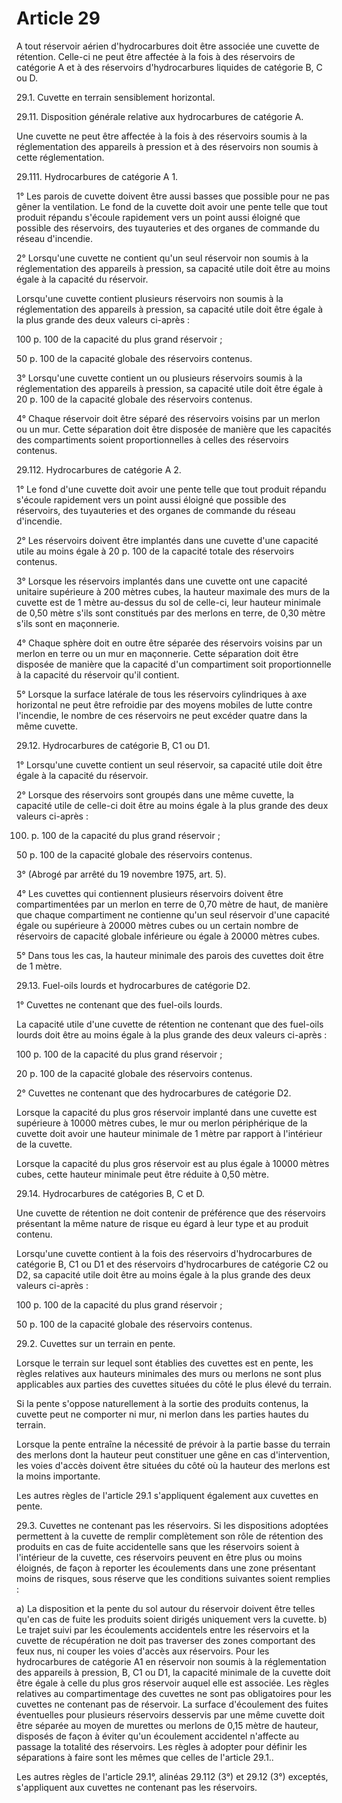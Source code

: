 # Article 29

A tout réservoir aérien d'hydrocarbures doit être associée une cuvette de rétention. Celle-ci ne peut être affectée à la fois à des réservoirs de catégorie A et à des réservoirs d'hydrocarbures liquides de catégorie B, C ou D.

29.1. Cuvette en terrain sensiblement horizontal.

29.11. Disposition générale relative aux hydrocarbures de catégorie A.

Une cuvette ne peut être affectée à la fois à des réservoirs soumis à la réglementation des appareils à pression et à des réservoirs non soumis à cette réglementation.

29.111. Hydrocarbures de catégorie A 1.

1° Les parois de cuvette doivent être aussi basses que possible pour ne pas gêner la ventilation. Le fond de la cuvette doit avoir une pente telle que tout produit répandu s'écoule rapidement vers un point aussi éloigné que possible des réservoirs, des tuyauteries et des organes de commande du réseau d'incendie.

2° Lorsqu'une cuvette ne contient qu'un seul réservoir non soumis à la réglementation des appareils à pression, sa capacité utile doit être au moins égale à la capacité du réservoir.

Lorsqu'une cuvette contient plusieurs réservoirs non soumis à la réglementation des appareils à pression, sa capacité utile doit être égale à la plus grande des deux valeurs ci-après :

100 p. 100 de la capacité du plus grand réservoir ;

50 p. 100 de la capacité globale des réservoirs contenus.

3° Lorsqu'une cuvette contient un ou plusieurs réservoirs soumis à la réglementation des appareils à pression, sa capacité utile doit être égale à 20 p. 100 de la capacité globale des réservoirs contenus.

4° Chaque réservoir doit être séparé des réservoirs voisins par un merlon ou un mur. Cette séparation doit être disposée de manière que les capacités des compartiments soient proportionnelles à celles des réservoirs contenus.

29.112. Hydrocarbures de catégorie A 2.

1° Le fond d'une cuvette doit avoir une pente telle que tout produit répandu s'écoule rapidement vers un point aussi éloigné que possible des réservoirs, des tuyauteries et des organes de commande du réseau d'incendie.

2° Les réservoirs doivent être implantés dans une cuvette d'une capacité utile au moins égale à 20 p. 100 de la capacité totale des réservoirs contenus.

3° Lorsque les réservoirs implantés dans une cuvette ont une capacité unitaire supérieure à 200 mètres cubes, la hauteur maximale des murs de la cuvette est de 1 mètre au-dessus du sol de celle-ci, leur hauteur minimale de 0,50 mètre s'ils sont constitués par des merlons en terre, de 0,30 mètre s'ils sont en maçonnerie.

4° Chaque sphère doit en outre être séparée des réservoirs voisins par un merlon en terre ou un mur en maçonnerie. Cette séparation doit être disposée de manière que la capacité d'un compartiment soit proportionnelle à la capacité du réservoir qu'il contient.

5° Lorsque la surface latérale de tous les réservoirs cylindriques à axe horizontal ne peut être refroidie par des moyens mobiles de lutte contre l'incendie, le nombre de ces réservoirs ne peut excéder quatre dans la même cuvette.

29.12. Hydrocarbures de catégorie B, C1 ou D1.

1° Lorsqu'une cuvette contient un seul réservoir, sa capacité utile doit être égale à la capacité du réservoir.

2° Lorsque des réservoirs sont groupés dans une même cuvette, la capacité utile de celle-ci doit être au moins égale à la plus grande des deux valeurs ci-après :

100. p. 100 de la capacité du plus grand réservoir ;

50 p. 100 de la capacité globale des réservoirs contenus.

3° (Abrogé par arrêté du 19 novembre 1975, art. 5).

4° Les cuvettes qui contiennent plusieurs réservoirs doivent être compartimentées par un merlon en terre de 0,70 mètre de haut, de manière que chaque compartiment ne contienne qu'un seul réservoir d'une capacité égale ou supérieure à 20000 mètres cubes ou un certain nombre de réservoirs de capacité globale inférieure ou égale à 20000 mètres cubes.

5° Dans tous les cas, la hauteur minimale des parois des cuvettes doit être de 1 mètre.

29.13. Fuel-oils lourds et hydrocarbures de catégorie D2.

1° Cuvettes ne contenant que des fuel-oils lourds.

La capacité utile d'une cuvette de rétention ne contenant que des fuel-oils lourds doit être au moins égale à la plus grande des deux valeurs ci-après :

100 p. 100 de la capacité du plus grand réservoir ;

20 p. 100 de la capacité globale des réservoirs contenus.

2° Cuvettes ne contenant que des hydrocarbures de catégorie D2.

Lorsque la capacité du plus gros réservoir implanté dans une cuvette est supérieure à 10000 mètres cubes, le mur ou merlon périphérique de la cuvette doit avoir une hauteur minimale de 1 mètre par rapport à l'intérieur de la cuvette.

Lorsque la capacité du plus gros réservoir est au plus égale à 10000 mètres cubes, cette hauteur minimale peut être réduite à 0,50 mètre.

29.14. Hydrocarbures de catégories B, C et D.

Une cuvette de rétention ne doit contenir de préférence que des réservoirs présentant la même nature de risque eu égard à leur type et au produit contenu.

Lorsqu'une cuvette contient à la fois des réservoirs d'hydrocarbures de catégorie B, C1 ou D1 et des réservoirs d'hydrocarbures de catégorie C2 ou D2, sa capacité utile doit être au moins égale à la plus grande des deux valeurs ci-après :

100 p. 100 de la capacité du plus grand réservoir ;

50 p. 100 de la capacité globale des réservoirs contenus.

29.2. Cuvettes sur un terrain en pente.

Lorsque le terrain sur lequel sont établies des cuvettes est en pente, les règles relatives aux hauteurs minimales des murs ou merlons ne sont plus applicables aux parties des cuvettes situées du côté le plus élevé du terrain.

Si la pente s'oppose naturellement à la sortie des produits contenus, la cuvette peut ne comporter ni mur, ni merlon dans les parties hautes du terrain.

Lorsque la pente entraîne la nécessité de prévoir à la partie basse du terrain des merlons dont la hauteur peut constituer une gêne en cas d'intervention, les voies d'accès doivent être situées du côté où la hauteur des merlons est la moins importante.

Les autres règles de l'article 29.1 s'appliquent également aux cuvettes en pente.

29.3. Cuvettes ne contenant pas les réservoirs.    Si les dispositions adoptées permettent à la cuvette de remplir complètement son rôle de rétention des produits en cas de fuite accidentelle sans que les réservoirs soient à l'intérieur de la cuvette, ces réservoirs peuvent en être plus ou moins éloignés, de façon à reporter les écoulements dans une zone présentant moins de risques, sous réserve que les conditions suivantes soient remplies :

a) La disposition et la pente du sol autour du réservoir doivent être telles qu'en cas de fuite les produits soient dirigés uniquement vers la cuvette.    b) Le trajet suivi par les écoulements accidentels entre les réservoirs et la cuvette de récupération ne doit pas traverser des zones comportant des feux nus, ni couper les voies d'accès aux réservoirs.    Pour les hydrocarbures de catégorie A1 en réservoir non soumis à la réglementation des appareils à pression, B, C1 ou D1, la capacité minimale de la cuvette doit être égale à celle du plus gros réservoir auquel elle est associée.    Les règles relatives au compartimentage des cuvettes ne sont pas obligatoires pour les cuvettes ne contenant pas de réservoir. La surface d'écoulement des fuites éventuelles pour plusieurs réservoirs desservis par une même cuvette doit être séparée au moyen de murettes ou merlons de 0,15 mètre de hauteur, disposés de façon à éviter qu'un écoulement accidentel n'affecte au passage la totalité des réservoirs. Les règles à adopter pour définir les séparations à faire sont les mêmes que celles de l'article 29.1..

Les autres règles de l'article 29.1°, alinéas 29.112 (3°) et 29.12 (3°) exceptés, s'appliquent aux cuvettes ne contenant pas les réservoirs.
